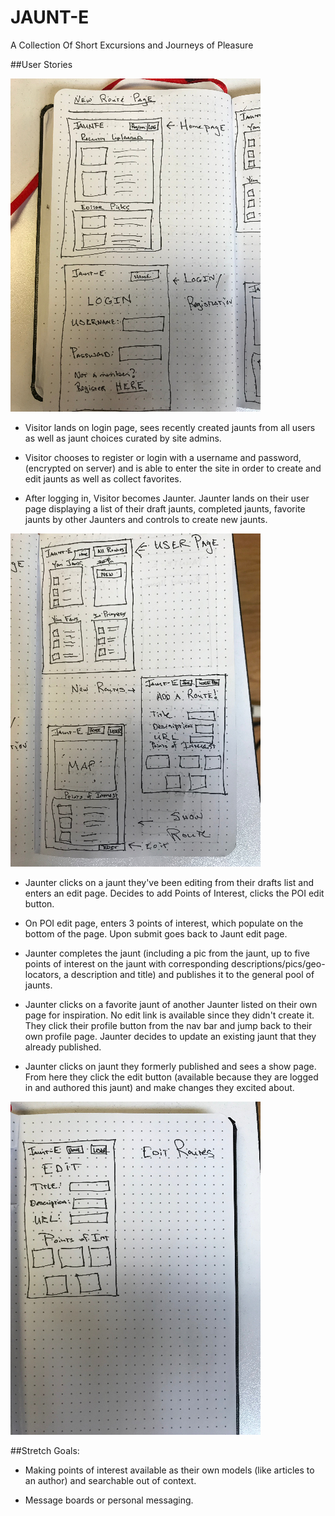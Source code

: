 # JAUNT-E
A Collection Of Short Excursions and Journeys of Pleasure

##User Stories

![Landing and Log In Pages](Photos/img_1.jpg)
* Visitor lands on login page, sees recently created jaunts from all users as well as jaunt choices curated by site admins. 

* Visitor chooses to register or login with a username and password, (encrypted on server) and is able to enter the site in order to create and edit jaunts as well as collect favorites.

* After logging in, Visitor becomes Jaunter. Jaunter lands on their user page displaying a list of their draft jaunts, completed jaunts, favorite jaunts by other Jaunters and controls to create new jaunts.

![User Page, Show, and New Routes](Photos/img_2.jpg)

* Jaunter clicks on a jaunt they've been editing from their drafts list and enters an edit page. Decides to add Points of Interest, clicks the POI edit button.

* On POI edit page, enters 3 points of interest, which populate on the bottom of the page. Upon submit goes back to Jaunt edit page.

* Jaunter completes the jaunt (including a pic from the jaunt, up to five points of interest on the jaunt with corresponding descriptions/pics/geo-locators, a description and title) and publishes it to the general pool of jaunts.

* Jaunter clicks on a favorite jaunt of another Jaunter listed on their own page for inspiration. No edit link is available since they didn't create it. They click their profile button from the nav bar and jump back to their own profile page. Jaunter decides to update an existing jaunt that they already published.

* Jaunter clicks on jaunt they formerly published and sees a show page. From here they click the edit button (available because they are logged in and authored this jaunt) and make changes they excited about.

![Edit Route](Photos/img_3.jpg)


##Stretch Goals:
* Making points of interest available as their own models (like articles to an author) and searchable out of context.

* Message boards or personal messaging.
